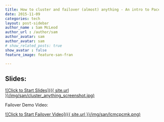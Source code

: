 ```yaml
---
title: How to cluster and failover (almost) anything - An intro to Pacemaker and Corosync
date: 2015-11-09
categories: tech
layout: post-sidebar
author_name : Sam McLeod
author_url : /author/sam
author_avatar: sam
author_avatar: sam
# show_related_posts: true
show_avatar : false
feature_image: feature-san-fran

---
```


## Slides:

[![Click to Start Slides]({{ site.url }}/img/san/cluster_anything_screenshot.jpg)](https://www.dropbox.com/s/n3g3nk9kp6q54h8/cluster_anything.pdf?dl=1)

Failover Demo Video:

[![Click to Start Failover Video]({{ site.url }}/img/san/lcmcpcmk.png)](https://vimeo.com/sammcj/review/133110890/6f4900c090)

